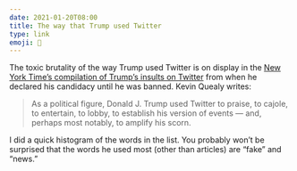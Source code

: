 ```yaml
---
date: 2021-01-20T08:00
title: The way that Trump used Twitter
type: link
emoji: 🤬
---
```


The toxic brutality of the way Trump used Twitter is on display in the [New York Time’s compilation of Trump’s insults on Twitter][link] from when he declared his candidacy until he was banned. Kevin Quealy writes:

> As a political figure, Donald J. Trump used Twitter to praise, to cajole, to entertain, to lobby, to establish his version of events — and, perhaps most notably, to amplify his scorn.

I did a quick histogram of the words in the list. You probably won’t be surprised that the words he used most (other than articles) are “fake” and “news.”

[link]: https://www.nytimes.com/interactive/2021/01/19/upshot/trump-complete-insult-list.html
